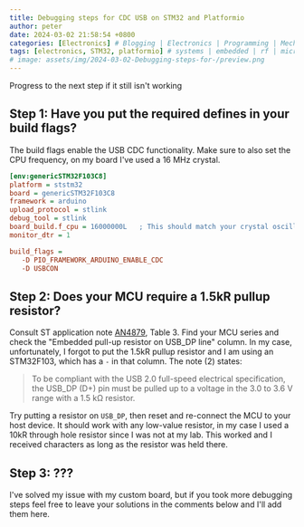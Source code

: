 ```yaml
---
title: Debugging steps for CDC USB on STM32 and Platformio
author: peter
date: 2024-03-02 21:58:54 +0800
categories: [Electronics] # Blogging | Electronics | Programming | Mechanical
tags: [electronics, STM32, platformio] # systems | embedded | rf | microwave | electronics | solidworks | automation
# image: assets/img/2024-03-02-Debugging-steps-for-/preview.png
---
```


Progress to the next step if it still isn't working

## Step 1: Have you put the required defines in your build flags?

The build flags enable the USB CDC functionality. Make sure to also set the CPU frequency, on my board I've used a 16 MHz crystal.

```ini
[env:genericSTM32F103C8]
platform = ststm32
board = genericSTM32F103C8
framework = arduino
upload_protocol = stlink
debug_tool = stlink
board_build.f_cpu = 16000000L   ; This should match your crystal oscillator frequency (On my board I've used a 16 MHz crystal)
monitor_dtr = 1

build_flags =
   -D PIO_FRAMEWORK_ARDUINO_ENABLE_CDC
   -D USBCON
```

## Step 2: Does your MCU require a 1.5kR pullup resistor?

Consult ST application note [AN4879](https://www.st.com/resource/en/application_note/dm00296349-usb-hardware-and-pcb-guidelines-using-stm32-mcus-stmicroelectronics.pdf), Table 3. Find your MCU series and check the "Embedded pull-up resistor on USB_DP line" column. In my case, unfortunately, I forgot to put the 1.5kR pullup resistor and I am using an STM32F103, which has a `-` in that column. The note (2) states:

> To be compliant with the USB 2.0 full-speed electrical specification, the USB_DP (D+) pin must be pulled up to a voltage in the 3.0 to 3.6 V range with a 1.5 kΩ resistor.

Try putting a resistor on `USB_DP`, then reset and re-connect the MCU to your host device. It should work with any low-value resistor, in my case I used a 10kR through hole resistor since I was not at my lab. This worked and I received characters as long as the resistor was held there.

## Step 3: ???

I've solved my issue with my custom board, but if you took more debugging steps feel free to leave your solutions in the comments below and I'll add them here.
